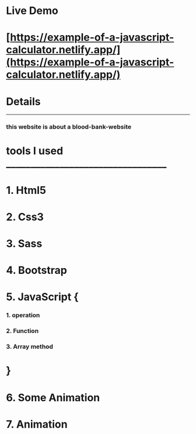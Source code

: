 




# Live Demo

# [https://example-of-a-javascript-calculator.netlify.app/](https://example-of-a-javascript-calculator.netlify.app/)

# __Details__

***

### this website is about a blood-bank-website



 # tools I used _________________________________

# 1. Html5
# 2. Css3
# 3. Sass
# 4. Bootstrap
# 5. JavaScript {
### 1. operation
### 2. Function
### 3. Array method
#    }
# 6. Some Animation  
# 7. Animation 

     
  


